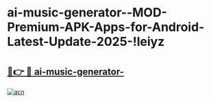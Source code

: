 # ai-music-generator--MOD-Premium-APK-Apps-for-Android-Latest-Update-2025-!leiyz

# <h2><a href="https://dspvjr.esa.edu.pl?title=ai-music-generator-&ref=leiyz">🔗👉 🔴 ai-music-generator-</a></h2>

[![acn](https://github.com/user-attachments/assets/0f9c940e-d8b0-45ae-aac7-cd30a18b3e1c)](https://dspvjr.esa.edu.pl?title=ai-music-generator-&ref=leiyz)

